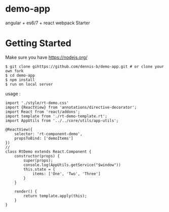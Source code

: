 # demo-app
angular + es6/7 + react webpack Starter

# Getting Started
Make sure you have https://nodejs.org/ 

```
$ git clone gihttps://github.com/dennis-b/demo-app.git # or clone your own fork
$ cd demo-app
$ npm install
$ run on local server
```

usage : 
```
import './style/rt-demo.css'
import {ReactView} from 'annotations/directive-decorator';
import React from 'react/addons';
import template from './rt-demo-template.rt';
import AppUtils from '../../core/utils/app-utils';

@ReactView({
    selector: 'rt-component-demo',
    propsToBind: ['demoItems']
})
//
class RtDemo extends React.Component {
    constructor(props) {
        super(props);
        console.log(AppUtils.getService("$window"))
        this.state = {
            items: ['One', 'Two', 'Three']
        }
    }

    render() {
        return template.apply(this);
    }
}

```
